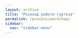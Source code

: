 ```yaml
---
layout: archive
title: "Розклад роботи гуртків"
permalink: /process/workshop/
sidebar:
  nav: "sidebar-menu"
---
```



	
	

	
